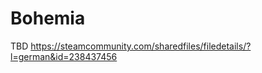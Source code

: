 Bohemia
===============

TBD
https://steamcommunity.com/sharedfiles/filedetails/?l=german&id=238437456